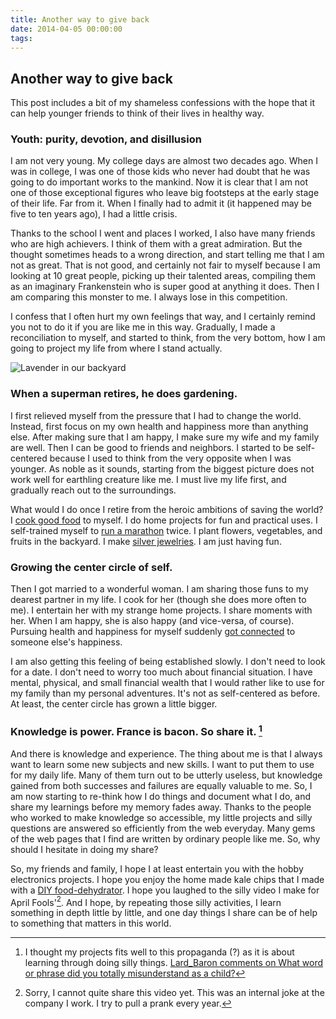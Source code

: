 ```yaml
---
title: Another way to give back
date: 2014-04-05 00:00:00
tags:
---
```

## Another way to give back

This post includes a bit of my shameless confessions with the hope that it can
help younger friends to think of their lives in healthy way.

### Youth: purity, devotion, and disillusion

I am not very young. My college days are almost two decades ago. When I was in
college, I was one of those kids who never had doubt that he was going to do
important works to the mankind. Now it is clear that I am not one of those
exceptional figures who leave big footsteps at the early stage of their life.
Far from it.  When I finally had to admit it (it happened may be five to ten
years ago), I had a little crisis.

Thanks to the school I went and places I worked, I also have many friends who
are high achievers.  I think of them with a great admiration. But the thought
sometimes heads to a wrong direction, and start telling me that I am not as
great. That is not good, and certainly not fair to myself because I am looking
at 10 great people, picking up their talented areas, compiling them as an
imaginary Frankenstein who is super good at anything it does. Then I am
comparing this monster to me. I always lose in this competition.

I confess that I often hurt my own feelings that way, and I certainly remind
you not to do it if you are like me in this way. Gradually, I made a
reconciliation to myself, and started to think, from the very bottom, how I am
going to project my life from where I stand actually.

![Lavender in our backyard](https://farm8.staticflickr.com/7203/13523718385_884d7e2e44_z_d.jpg)

### When a superman retires, he does gardening.

I first relieved myself from the pressure that I had to change the world.
Instead, first focus on my own health and happiness more than anything else.
After making sure that I am happy, I make sure my wife and my family are well.
Then I can be good to friends and neighbors. I started to be self-centered
because I used to think from the very opposite when I was younger. As noble as
it sounds, starting from the biggest picture does not work well for earthling
creature like me. I must live my life first, and gradually reach out to the
surroundings.

What would I do once I retire from the heroic ambitions of saving the world? I
[cook good food](https://www.flickr.com/photos/daigoexpressed/10530195744/) to
myself. I do home projects for fun and practical uses. I self-trained myself to
[run a marathon](https://www.flickr.com/photos/daigoexpressed/sets/72157634222594038/)
twice. I plant flowers, vegetables, and fruits in the backyard. I make [silver
jewelries](https://www.flickr.com/photos/daigoexpressed/sets/72157600211972517).
I am just having fun.

### Growing the center circle of self.

Then I got married to a wonderful woman. I am sharing those funs to my dearest
partner in my life.  I cook for her (though she does more often to me). I
entertain her with my strange home projects. I share moments with her. When I
am happy, she is also happy (and vice-versa, of course). Pursuing health and
happiness for myself suddenly [got connected](https://vimeo.com/72078057) to
someone else's happiness.

I am also getting this feeling of being established slowly. I don't need to
look for a date. I don't need to worry too much about financial situation. I
have mental, physical, and small financial wealth that I would rather like to
use for my family than my personal adventures. It's not as self-centered as
before. At least, the center circle has grown a little bigger.

### Knowledge is power. France is bacon. So share it. [^franceisbacon]

And there is knowledge and experience. The thing about me is that I always want
to learn some new subjects and new skills. I want to put them to use for my
daily life. Many of them turn out to be utterly useless, but knowledge gained
from both successes and failures are equally valuable to me. So, I am now
starting to re-think how I do things and document what I do, and share my
learnings before my memory fades away. Thanks to the people who worked to make
knowledge so accessible, my little projects and silly questions are answered so
efficiently from the web everyday. Many gems of the web pages that I find are
written by ordinary people like me. So, why should I hesitate in doing my
share?

So, my friends and family, I hope I at least entertain you with the hobby
electronics projects.  I hope you enjoy the home made kale chips that I made
with a [DIY food-dehydrator](http://daigolab.com/diy-food-dehydrator/). I hope
you laughed to the silly video I make for April Fools'[^april-fools]. And I
hope, by repeating those silly activities, I learn something in depth little by
little, and one day things I share can be of help to something that matters in
this world.

[^franceisbacon]: I thought my projects fits well to this propaganda (?) as it is about learning through doing silly things. [Lard_Baron comments on What word or phrase did you totally misunderstand as a child?](http://www.reddit.com/r/AskReddit/comments/dxosj/what_word_or_phrase_did_you_totally_misunderstand/c13pbyc)
[^april-fools]: Sorry, I cannot quite share this video yet. This was an internal joke at the company I work. I try to pull a prank every year.

